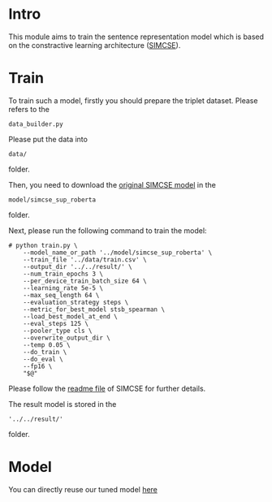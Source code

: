 # Intro

This module aims to train the sentence representation model which is based on the constractive learning architecture ([SIMCSE](https://github.com/princeton-nlp/SimCSE)).

# Train

To train such a model, firstly you should prepare the triplet dataset. Please refers to the

```
data_builder.py
```

Please put the data into

```
data/
```

folder.

Then, you need to download the [original SIMCSE model](https://huggingface.co/princeton-nlp/unsup-simcse-roberta-base) in the

```
model/simcse_sup_roberta
```

folder.

Next, please run the following command to train the model:

```
# python train.py \
    --model_name_or_path '../model/simcse_sup_roberta' \
    --train_file '../data/train.csv' \
    --output_dir '../../result/' \
    --num_train_epochs 3 \
    --per_device_train_batch_size 64 \
    --learning_rate 5e-5 \
    --max_seq_length 64 \
    --evaluation_strategy steps \
    --metric_for_best_model stsb_spearman \
    --load_best_model_at_end \
    --eval_steps 125 \
    --pooler_type cls \
    --overwrite_output_dir \
    --temp 0.05 \
    --do_train \
    --do_eval \
    --fp16 \
    "$@"

```

Please follow the [readme file](https://github.com/princeton-nlp/SimCSE) of SIMCSE for further details.

The result model is stored in the

```
'../../result/'
```

folder.

# Model

You can directly reuse our tuned model [here](https://drive.google.com/file/d/1-aVwmWzWQL1n8RMwsCwqErpz3UJe2Plm/view?usp=sharing)
